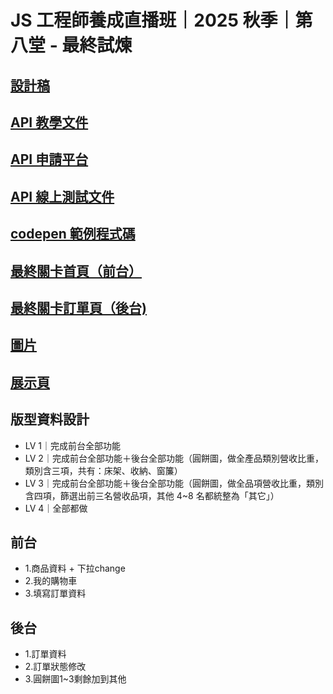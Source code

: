 # JS 工程師養成直播班｜2025 秋季｜第八堂 - 最終試煉

## [設計稿](https://www.figma.com/design/TYWAGS7lgu9OFUrnp9yT9B/JS%E7%9B%B4%E6%92%AD%E7%8F%AD-Week8?node-id=1-2&p=f&t=vvhWB8j7lCKdMdhy-0)
 
## [API 教學文件](https://chalk-freedom-ec6.notion.site/API-8b5b74eb052b451faf28013d76811fac)

## [API 申請平台](https://livejs-api.hexschool.io/)

## [API 線上測試文件](https://hexschool.github.io/hexschoolliveswagger/)

## [codepen 範例程式碼](https://codepen.io/hexschool/pen/JjERgYq?editors=0010)

## [最終關卡首頁（前台）](https://codepen.io/hexschool/pen/ExLbePp)

## [最終關卡訂單頁（後台)](https://codepen.io/hexschool/pen/WNJXgrR)

## [圖片](https://github.com/hexschool/js-training) 

## [展示頁](https://marcochiu.github.io/20251107_1/index.html)
 
## 版型資料設計
- LV 1｜完成前台全部功能
- LV 2｜完成前台全部功能＋後台全部功能（圓餅圖，做全產品類別營收比重，類別含三項，共有：床架、收納、窗簾）
- LV 3｜完成前台全部功能＋後台全部功能（圓餅圖，做全品項營收比重，類別含四項，篩選出前三名營收品項，其他 4~8 名都統整為「其它」）
- LV 4｜全部都做

## 前台
- 1.商品資料 + 下拉change
- 2.我的購物車
- 3.填寫訂單資料
## 後台
- 1.訂單資料
- 2.訂單狀態修改
- 3.圓餅圖1~3剩餘加到其他

